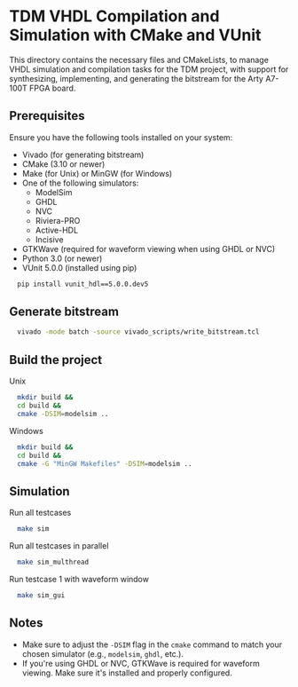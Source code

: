 # TDM VHDL Compilation and Simulation with CMake and VUnit

This directory contains the necessary files and CMakeLists, to manage VHDL simulation and compilation tasks for the TDM project, with support for synthesizing, implementing, and generating the bitstream for the Arty A7-100T FPGA board.

## Prerequisites

Ensure you have the following tools installed on your system:

* Vivado (for generating bitstream)
* CMake (3.10 or newer)
* Make (for Unix) or MinGW (for Windows)
* One of the following simulators:
  - ModelSim
  - GHDL
  - NVC
  - Riviera-PRO
  - Active-HDL
  - Incisive
* GTKWave (required for waveform viewing when using GHDL or NVC)
* Python 3.0 (or newer)
* VUnit 5.0.0 (installed using pip)
```sh
  pip install vunit_hdl==5.0.0.dev5
```

## Generate bitstream

```sh
  vivado -mode batch -source vivado_scripts/write_bitstream.tcl
```

## Build the project

Unix
```sh
  mkdir build &&
  cd build &&
  cmake -DSIM=modelsim .. 
```

Windows
```sh
  mkdir build &&
  cd build &&
  cmake -G "MinGW Makefiles" -DSIM=modelsim .. 
```

## Simulation

Run all testcases
```sh
  make sim
```

Run all testcases in parallel
```sh
  make sim_multhread
```

Run testcase 1 with waveform window
```sh
  make sim_gui
```

## Notes

- Make sure to adjust the `-DSIM` flag in the `cmake` command to match your chosen simulator (e.g., `modelsim`, `ghdl`, etc.).
- If you're using GHDL or NVC, GTKWave is required for waveform viewing. Make sure it's installed and properly configured.
